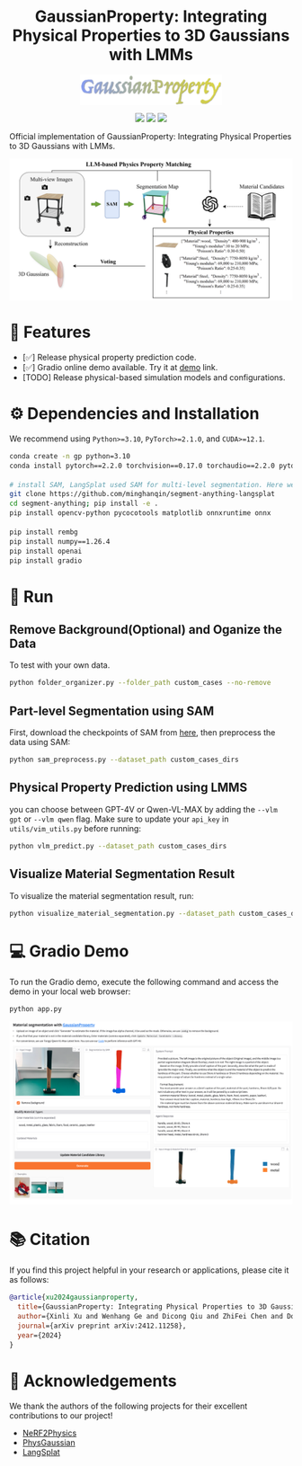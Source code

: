 

<div align="center">


# GaussianProperty: Integrating Physical Properties to 3D Gaussians with LMMs
<div style="display: grid; place-items: center;">
<img src="assets/logo.png" width="50%" alt="Logo">
</div>


<a href="https://Gaussian-Property.github.io"><img src="https://img.shields.io/badge/Project_Page-Online-EA3A97"></a>
<a href="https://arxiv.org/abs/2412.11258"><img src="https://img.shields.io/badge/ArXiv-2412.11258-brightgreen"></a> 
<a href="http://218.23.122.14:61019/"><img src="https://img.shields.io/badge/Gradio-demo-red"></a> 



</div>


Official implementation of GaussianProperty: Integrating Physical Properties to 3D Gaussians with LMMs.

<div style="display: grid; place-items: center;">
<img src="assets/overview.png" width="100%" alt="Framework">
</div>

# 🚩 Features
- [✅] Release physical property prediction code.
- [✅] Gradio online demo available. Try it at [demo](http://218.23.122.14:61019/) link.
- [TODO] Release physical-based simulation models and configurations.

# ⚙️ Dependencies and Installation

We recommend using `Python>=3.10`, `PyTorch>=2.1.0`, and `CUDA>=12.1`.
```bash
conda create -n gp python=3.10
conda install pytorch==2.2.0 torchvision==0.17.0 torchaudio==2.2.0 pytorch-cuda=12.1 -c pytorch -c nvidia

# install SAM, LangSplat used SAM for multi-level segmentation. Here we using for part-level segmentation.
git clone https://github.com/minghanqin/segment-anything-langsplat
cd segment-anything; pip install -e .
pip install opencv-python pycocotools matplotlib onnxruntime onnx 

pip install rembg
pip install numpy==1.26.4
pip install openai
pip install gradio
```

# 💫 Run

## Remove Background(Optional) and Oganize the Data 

To test with your own data.
```bash
python folder_organizer.py --folder_path custom_cases --no-remove
```
## Part-level Segmentation using SAM
First, download the checkpoints of SAM from [here](https://dl.fbaipublicfiles.com/segment_anything/sam_vit_h_4b8939.pth), then preprocess the data using SAM:


```bash
python sam_preprocess.py --dataset_path custom_cases_dirs
```
## Physical Property Prediction using LMMS
you can choose between GPT-4V or Qwen-VL-MAX by adding the `--vlm gpt` or `--vlm qwen` flag. Make sure to update your `api_key` in `utils/vim_utils.py` before running:
```bash
python vlm_predict.py --dataset_path custom_cases_dirs
```

## Visualize Material Segmentation Result
To visualize the material segmentation result, run:
```bash
python visualize_material_segmentation.py --dataset_path custom_cases_dirs
```

# 💻 Gradio Demo

To run the Gradio demo, execute the following command and access the demo in your local web browser:

```bash
python app.py
```
![image](assets/gradio.jpg)

# 📚 Citation

If you find this project helpful in your research or applications, please cite it as follows:

```BibTeX
@article{xu2024gaussianproperty,
  title={GaussianProperty: Integrating Physical Properties to 3D Gaussians with LMMs},
  author={Xinli Xu and Wenhang Ge and Dicong Qiu and ZhiFei Chen and Dongyu Yan and Zhuoyun Liu and Haoyu Zhao and Hanfeng Zhao and Shunsi Zhang and Junwei Liang and Ying-Cong Chen},
  journal={arXiv preprint arXiv:2412.11258},
  year={2024}
}
```

# 🤗 Acknowledgements

We thank the authors of the following projects for their excellent contributions to our project!

- [NeRF2Physics](https://github.com/ajzhai/NeRF2Physics)
- [PhysGaussian](https://github.com/XPandora/PhysGaussian)
- [LangSplat](https://github.com/minghanqin/LangSplat)


